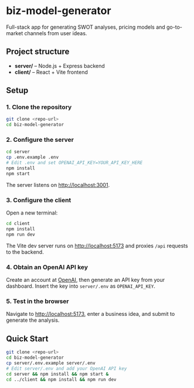 # biz-model-generator

Full-stack app for generating SWOT analyses, pricing models and go-to-market channels from user ideas.

## Project structure

- **server/** – Node.js + Express backend
- **client/** – React + Vite frontend

## Setup

### 1. Clone the repository
```bash
git clone <repo-url>
cd biz-model-generator
```

### 2. Configure the server
```bash
cd server
cp .env.example .env
# Edit .env and set OPENAI_API_KEY=YOUR_API_KEY_HERE
npm install
npm start
```
The server listens on [http://localhost:3001](http://localhost:3001).

### 3. Configure the client
Open a new terminal:
```bash
cd client
npm install
npm run dev
```
The Vite dev server runs on [http://localhost:5173](http://localhost:5173) and proxies `/api` requests to the backend.

### 4. Obtain an OpenAI API key
Create an account at [OpenAI](https://platform.openai.com/), then generate an API key from your dashboard. Insert the key into `server/.env` as `OPENAI_API_KEY`.

### 5. Test in the browser
Navigate to [http://localhost:5173](http://localhost:5173), enter a business idea, and submit to generate the analysis.

## Quick Start

```bash
git clone <repo-url>
cd biz-model-generator
cp server/.env.example server/.env
# Edit server/.env and add your OpenAI API key
cd server && npm install && npm start &
cd ../client && npm install && npm run dev
```
